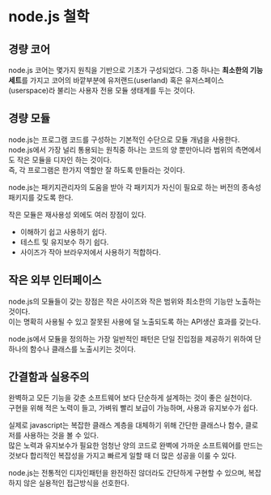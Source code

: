 # node.js 철학
## 경량 코어
node.js 코어는 몇가지 원칙을 기반으로 기초가 구성되었다.
그중 하나는 **최소한의 기능 세트**를 가지고 코어의 바깥부분에 유저랜드(userland) 혹은 유저스페이스(userspace)라 불리는 사용자 전용 모듈 생태계를 두는 것이다.

## 경량 모듈
node.js는 프로그램 코드를 구성하는 기본적인 수단으로 모듈 개념을 사용한다.   
node.js에서 가장 널리 통용되는 원칙중 하나는 코드의 양 뿐만아니라 범위의 측면에서도 작은 모듈을 디자인 하는 것이다.   
즉, 각 프로그램은 한가지 역할만 잘 하도록 만들라는 것이다.   

node.js는 패키지관리자의 도움을 받아 각 패키지가 자신이 필요로 하는 버전의 종속성 패키지를 갖도록 한다.

작은 모듈은 재사용성 외에도 여러 장점이 있다.
* 이해하기 쉽고 사용하기 쉽다.
* 테스트 및 유지보수 하기 쉽다.
* 사이즈가 작아 브라우저에서 사용하기 적합하다.

## 작은 외부 인터페이스
node.js의 모듈들이 갖는 장점은 작은 사이즈와 작은 범위와 최소한의 기능만 노출하는 것이다.   
이는 명확히 사용될 수 있고 잘못된 사용에 덜 노출되도록 하는 API생산 효과를 갖는다.

node.js에서 모듈을 정의하는 가장 일반적인 패턴은 단일 진입점을 제공하기 위하여 단 하나의 함수나 클래스를 노출시키는 것이다.

## 간결함과 실용주의
완벽하고 모든 기능을 갖춘 소프트웨어 보다 단순하게 설계하는 것이 좋은 실천이다.   
구현을 위해 적은 노력이 들고, 가벼워 빨리 보급이 가능하며, 사용과 유지보수가 쉽다.   

실제로 javascript는 복잡한 클래스 계층을 대체하기 위해 간단한 클래스나 함수, 클로저를 사용하는 것을 볼 수 있다.   
많은 노력과 유지보수가 필요한 엄청난 양의 코드로 완벽에 가까운 소프트웨어를 만드는 것보다 합리적인 복잡성을 가지고 빠르게 일할 때 더 많은 성공을 이룰 수 있다.

node.js는 전통적인 디자인패턴을 완전하진 않더라도 간단하게 구현할 수 있으며, 복잡하지 않은 실용적인 접근방식을 선호한다.
